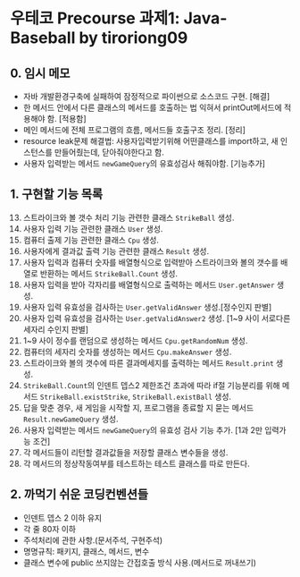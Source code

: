# 우테코 Precourse 과제1: Java-Baseball by tiroriong09

## 0. 임시 메모
* 자바 개발환경구축에 실패하여 잠정적으로 파이썬으로 소스코드 구현. [해결]
* 한 메서드 안에서 다른 클래스의 메서드를 호출하는 법 익혀서 printOut메서드에 적용해야 함. [적용함]
* 메인 메서드에 전체 프로그램의 흐름, 메서드들 호출구조 정리. [정리]
* resource leak문제 해결법: 사용자입력받기위해 어떤클래스를 import하고, 새 인스턴스를 만들어줬는데, 닫아줘야한다고 함.
* 사용자 입력받는 메서드 `newGameQuery`의 유효성검사 해줘야함. [기능추가]

## 1. 구현할 기능 목록
13. 스트라이크와 볼 갯수 처리 기능 관련한 클래스 `StrikeBall` 생성.
14. 사용자 입력 기능 관련한 클래스 `User` 생성.
15. 컴퓨터 출제 기능 관련한 클래스 `Cpu` 생성.
16. 사용자에게 결과값 출력 기능 관련한 클래스 `Result` 생성.
1. 사용자 입력과 컴퓨터 숫자를 배열형식으로 입력받아 스트라이크와 볼의 갯수를 배열로 반환하는 메서드 `StrikeBall.Count` 생성.
2. 사용자 입력을 받아 각자리를 배열형식으로 출력하는 메서드 `User.getAnswer` 생성.
3. 사용자 입력 유효성을 검사하는 `User.getValidAnswer` 생성.[정수인지 판별]
4. 사용자 입력 유효성을 검사하는 `User.getValidAnswer2` 생성. [1~9 사이 서로다른 세자리 수인지 판별]
5. 1~9 사이 정수를 랜덤으로 생성하는 메서드 `Cpu.getRandomNum` 생성.
6. 컴퓨터의 세자리 숫자를 생성하는 메서드 `Cpu.makeAnswer` 생성.
7. 스트라이크와 볼의 갯수에 따른 결과메세지를 출력하는 메서드 `Result.print` 생성.
8. `StrikeBall.Count`의 인덴트 뎁스2 제한조건 초과에 따라 if절 기능분리를 위해 메서드 `StrikeBall.existStrike`, `StrikeBall.existBall` 생성.
9. 답을 맞춘 경우, 새 게임을 시작할 지, 프로그램을 종료할 지 묻는 메서드 `Result.newGameQuery` 생성.
11. 사용자 입력받는 메서드 `newGameQuery`의 유효성 검사 기능 추가. [1과 2만 입력가능 조건]
10. 각 메서드들이 리턴할 결과값들을 저장할 클래스 변수들을 생성.
12. 각 메서드의 정상작동여부를 테스트하는 테스트 클래스를 따로 만든다.

## 2. 까먹기 쉬운 코딩컨벤션들
* 인덴트 뎁스 2 이하 유지
* 각 줄 80자 이하
* 주석처리에 관한 사항.(문서주석, 구현주석)
* 명명규칙: 패키지, 클래스, 메서드, 변수
* 클래스 변수에 public 쓰지않는 간접호출 방식 사용.(메서드로 꺼내쓰기) 